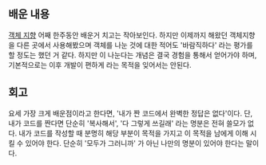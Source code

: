 배운 내용
-----

[객체 지향](https://velog.io/@faulty337/Java-%EA%B0%9D%EC%B2%B4-%EC%A7%80%ED%96%A5) 어째 한주동안 배운거 치고는 작아보인다. 하지만 이제까지 해왔던 객체지향을 다른 곳에서 사용해봤으며 객체를 나눈 것에 대한 적어도 '바람직하다' 라는 평가를 할 정도는 했던 거 같다. 하지만 이 나눈다는 개념은 결국 경험을 통해서 얻어가야 하며, 기본적으로는 이후 개발이 편하게 라는 목적을 잊어서는 안된다.

회고
---

요세 가장 크게 배운점이라고 한다면, '내가 짠 코드에서 완벽한 정답은 없다'이다. 단, 내가 코드를 짠다면 단순히 '복사해서', '다 그렇게 쓰길래' 라는 명분은 전혀 쓸모가 없다. 내가 코드를 작성할 때 분명히 해당 부분이 목적을 가지고 이 목적을 남에게 이해 시킬 수 있어야 한다. 단순히 '모두가 그러니까' 가 아닌 나만의 명분이 있어야 한다는 말이다.
